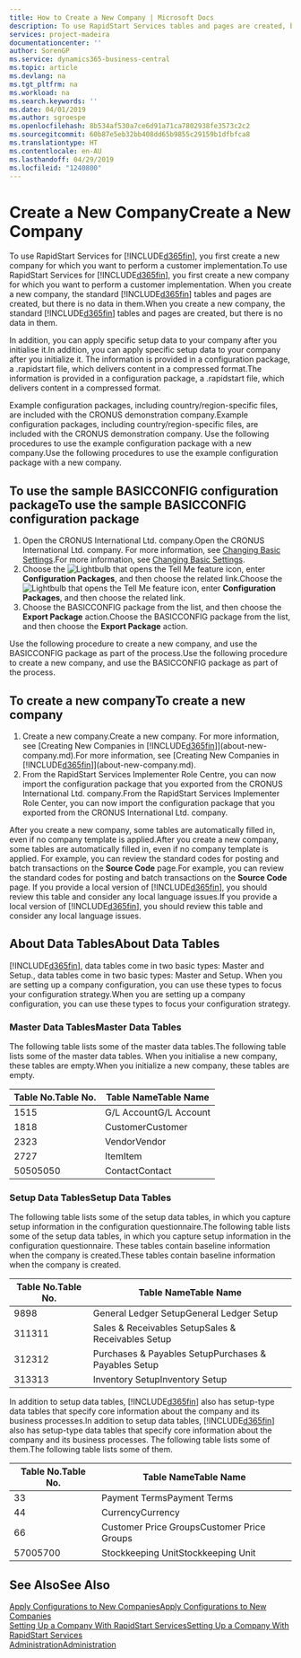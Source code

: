 ```yaml
---
title: How to Create a New Company | Microsoft Docs
description: To use RapidStart Services tables and pages are created, but there is no data in them.
services: project-madeira
documentationcenter: ''
author: SorenGP
ms.service: dynamics365-business-central
ms.topic: article
ms.devlang: na
ms.tgt_pltfrm: na
ms.workload: na
ms.search.keywords: ''
ms.date: 04/01/2019
ms.author: sgroespe
ms.openlocfilehash: 8b534af530a7ce6d91a71ca7802938fe3573c2c2
ms.sourcegitcommit: 60b87e5eb32bb408dd65b9855c29159b1dfbfca8
ms.translationtype: HT
ms.contentlocale: en-AU
ms.lasthandoff: 04/29/2019
ms.locfileid: "1240800"
---
```

# <a name="create-a-new-company"></a><span data-ttu-id="0b220-103">Create a New Company</span><span class="sxs-lookup"><span data-stu-id="0b220-103">Create a New Company</span></span>
<span data-ttu-id="0b220-104">To use RapidStart Services for [!INCLUDE[d365fin](includes/d365fin_md.md)], you first create a new company for which you want to perform a customer implementation.</span><span class="sxs-lookup"><span data-stu-id="0b220-104">To use RapidStart Services for [!INCLUDE[d365fin](includes/d365fin_md.md)], you first create a new company for which you want to perform a customer implementation.</span></span> <span data-ttu-id="0b220-105">When you create a new company, the standard [!INCLUDE[d365fin](includes/d365fin_md.md)] tables and pages are created, but there is no data in them.</span><span class="sxs-lookup"><span data-stu-id="0b220-105">When you create a new company, the standard [!INCLUDE[d365fin](includes/d365fin_md.md)] tables and pages are created, but there is no data in them.</span></span>

<span data-ttu-id="0b220-106">In addition, you can apply specific setup data to your company after you initialise it.</span><span class="sxs-lookup"><span data-stu-id="0b220-106">In addition, you can apply specific setup data to your company after you initialize it.</span></span> <span data-ttu-id="0b220-107">The information is provided in a configuration package, a .rapidstart file, which delivers content in a compressed format.</span><span class="sxs-lookup"><span data-stu-id="0b220-107">The information is provided in a configuration package, a .rapidstart file, which delivers content in a compressed format.</span></span>  

<span data-ttu-id="0b220-108">Example configuration packages, including country/region-specific files, are included with the CRONUS demonstration company.</span><span class="sxs-lookup"><span data-stu-id="0b220-108">Example configuration packages, including country/region-specific files, are included with the CRONUS demonstration company.</span></span> <span data-ttu-id="0b220-109">Use the following procedures to use the example configuration package with a new company.</span><span class="sxs-lookup"><span data-stu-id="0b220-109">Use the following procedures to use the example configuration package with a new company.</span></span>  

## <a name="to-use-the-sample-basicconfig-configuration-package"></a><span data-ttu-id="0b220-110">To use the sample BASICCONFIG configuration package</span><span class="sxs-lookup"><span data-stu-id="0b220-110">To use the sample BASICCONFIG configuration package</span></span>  
1. <span data-ttu-id="0b220-111">Open the CRONUS International Ltd. company.</span><span class="sxs-lookup"><span data-stu-id="0b220-111">Open the CRONUS International Ltd. company.</span></span> <span data-ttu-id="0b220-112">For more information, see [Changing Basic Settings](ui-change-basic-settings.md).</span><span class="sxs-lookup"><span data-stu-id="0b220-112">For more information, see [Changing Basic Settings](ui-change-basic-settings.md).</span></span>
2. <span data-ttu-id="0b220-113">Choose the ![Lightbulb that opens the Tell Me feature](media/ui-search/search_small.png "Tell me what you want to do") icon, enter **Configuration Packages**, and then choose the related link.</span><span class="sxs-lookup"><span data-stu-id="0b220-113">Choose the ![Lightbulb that opens the Tell Me feature](media/ui-search/search_small.png "Tell me what you want to do") icon, enter **Configuration Packages**, and then choose the related link.</span></span>  
3. <span data-ttu-id="0b220-114">Choose the BASICCONFIG package from the list, and then choose the **Export Package** action.</span><span class="sxs-lookup"><span data-stu-id="0b220-114">Choose the BASICCONFIG package from the list, and then choose the **Export Package** action.</span></span>  

<span data-ttu-id="0b220-115">Use the following procedure to create a new company, and use the BASICCONFIG package as part of the process.</span><span class="sxs-lookup"><span data-stu-id="0b220-115">Use the following procedure to create a new company, and use the BASICCONFIG package as part of the process.</span></span>  

## <a name="to-create-a-new-company"></a><span data-ttu-id="0b220-116">To create a new company</span><span class="sxs-lookup"><span data-stu-id="0b220-116">To create a new company</span></span>  
1. <span data-ttu-id="0b220-117">Create a new company.</span><span class="sxs-lookup"><span data-stu-id="0b220-117">Create a new company.</span></span> <span data-ttu-id="0b220-118">For more information, see [Creating New Companies in [!INCLUDE[d365fin](includes/d365fin_md.md)]](about-new-company.md).</span><span class="sxs-lookup"><span data-stu-id="0b220-118">For more information, see [Creating New Companies in [!INCLUDE[d365fin](includes/d365fin_md.md)]](about-new-company.md).</span></span>
2. <span data-ttu-id="0b220-119">From the RapidStart Services Implementer Role Centre, you can now import the configuration package that you exported from the CRONUS International Ltd. company.</span><span class="sxs-lookup"><span data-stu-id="0b220-119">From the RapidStart Services Implementer Role Center, you can now import the configuration package that you exported from the CRONUS International Ltd. company.</span></span>

<span data-ttu-id="0b220-120">After you create a new company, some tables are automatically filled in, even if no company template is applied.</span><span class="sxs-lookup"><span data-stu-id="0b220-120">After you create a new company, some tables are automatically filled in, even if no company template is applied.</span></span> <span data-ttu-id="0b220-121">For example, you can review the standard codes for posting and batch transactions on the **Source Code** page.</span><span class="sxs-lookup"><span data-stu-id="0b220-121">For example, you can review the standard codes for posting and batch transactions on the **Source Code** page.</span></span> <span data-ttu-id="0b220-122">If you provide a local version of [!INCLUDE[d365fin](includes/d365fin_md.md)], you should review this table and consider any local language issues.</span><span class="sxs-lookup"><span data-stu-id="0b220-122">If you provide a local version of [!INCLUDE[d365fin](includes/d365fin_md.md)], you should review this table and consider any local language issues.</span></span>

## <a name="about-data-tables"></a><span data-ttu-id="0b220-123">About Data Tables</span><span class="sxs-lookup"><span data-stu-id="0b220-123">About Data Tables</span></span>
[!INCLUDE[d365fin](includes/d365fin_md.md)]<span data-ttu-id="0b220-124">, data tables come in two basic types: Master and Setup.</span><span class="sxs-lookup"><span data-stu-id="0b220-124">, data tables come in two basic types: Master and Setup.</span></span> <span data-ttu-id="0b220-125">When you are setting up a company configuration, you can use these types to focus your configuration strategy.</span><span class="sxs-lookup"><span data-stu-id="0b220-125">When you are setting up a company configuration, you can use these types to focus your configuration strategy.</span></span>  

### <a name="master-data-tables"></a><span data-ttu-id="0b220-126">Master Data Tables</span><span class="sxs-lookup"><span data-stu-id="0b220-126">Master Data Tables</span></span>  
<span data-ttu-id="0b220-127">The following table lists some of the master data tables.</span><span class="sxs-lookup"><span data-stu-id="0b220-127">The following table lists some of the master data tables.</span></span> <span data-ttu-id="0b220-128">When you initialise a new company, these tables are empty.</span><span class="sxs-lookup"><span data-stu-id="0b220-128">When you initialize a new company, these tables are empty.</span></span>  

|<span data-ttu-id="0b220-129">Table No.</span><span class="sxs-lookup"><span data-stu-id="0b220-129">Table No.</span></span>|<span data-ttu-id="0b220-130">Table Name</span><span class="sxs-lookup"><span data-stu-id="0b220-130">Table Name</span></span>|  
|-------------------|--------------------|  
|<span data-ttu-id="0b220-131">15</span><span class="sxs-lookup"><span data-stu-id="0b220-131">15</span></span>|<span data-ttu-id="0b220-132">G/L Account</span><span class="sxs-lookup"><span data-stu-id="0b220-132">G/L Account</span></span>|  
|<span data-ttu-id="0b220-133">18</span><span class="sxs-lookup"><span data-stu-id="0b220-133">18</span></span>|<span data-ttu-id="0b220-134">Customer</span><span class="sxs-lookup"><span data-stu-id="0b220-134">Customer</span></span>|  
|<span data-ttu-id="0b220-135">23</span><span class="sxs-lookup"><span data-stu-id="0b220-135">23</span></span>|<span data-ttu-id="0b220-136">Vendor</span><span class="sxs-lookup"><span data-stu-id="0b220-136">Vendor</span></span>|  
|<span data-ttu-id="0b220-137">27</span><span class="sxs-lookup"><span data-stu-id="0b220-137">27</span></span>|<span data-ttu-id="0b220-138">Item</span><span class="sxs-lookup"><span data-stu-id="0b220-138">Item</span></span>|  
|<span data-ttu-id="0b220-139">5050</span><span class="sxs-lookup"><span data-stu-id="0b220-139">5050</span></span>|<span data-ttu-id="0b220-140">Contact</span><span class="sxs-lookup"><span data-stu-id="0b220-140">Contact</span></span>|  

### <a name="setup-data-tables"></a><span data-ttu-id="0b220-141">Setup Data Tables</span><span class="sxs-lookup"><span data-stu-id="0b220-141">Setup Data Tables</span></span>  
<span data-ttu-id="0b220-142">The following table lists some of the setup data tables, in which you capture setup information in the configuration questionnaire.</span><span class="sxs-lookup"><span data-stu-id="0b220-142">The following table lists some of the setup data tables, in which you capture setup information in the configuration questionnaire.</span></span> <span data-ttu-id="0b220-143">These tables contain baseline information when the company is created.</span><span class="sxs-lookup"><span data-stu-id="0b220-143">These tables contain baseline information when the company is created.</span></span>  

|<span data-ttu-id="0b220-144">Table No.</span><span class="sxs-lookup"><span data-stu-id="0b220-144">Table No.</span></span>|<span data-ttu-id="0b220-145">Table Name</span><span class="sxs-lookup"><span data-stu-id="0b220-145">Table Name</span></span>|  
|-------------------|--------------------|  
|<span data-ttu-id="0b220-146">98</span><span class="sxs-lookup"><span data-stu-id="0b220-146">98</span></span>|<span data-ttu-id="0b220-147">General Ledger Setup</span><span class="sxs-lookup"><span data-stu-id="0b220-147">General Ledger Setup</span></span>|  
|<span data-ttu-id="0b220-148">311</span><span class="sxs-lookup"><span data-stu-id="0b220-148">311</span></span>|<span data-ttu-id="0b220-149">Sales & Receivables Setup</span><span class="sxs-lookup"><span data-stu-id="0b220-149">Sales & Receivables Setup</span></span>|  
|<span data-ttu-id="0b220-150">312</span><span class="sxs-lookup"><span data-stu-id="0b220-150">312</span></span>|<span data-ttu-id="0b220-151">Purchases & Payables Setup</span><span class="sxs-lookup"><span data-stu-id="0b220-151">Purchases & Payables Setup</span></span>|  
|<span data-ttu-id="0b220-152">313</span><span class="sxs-lookup"><span data-stu-id="0b220-152">313</span></span>|<span data-ttu-id="0b220-153">Inventory Setup</span><span class="sxs-lookup"><span data-stu-id="0b220-153">Inventory Setup</span></span>|  

<span data-ttu-id="0b220-154">In addition to setup data tables, [!INCLUDE[d365fin](includes/d365fin_md.md)] also has setup-type data tables that specify core information about the company and its business processes.</span><span class="sxs-lookup"><span data-stu-id="0b220-154">In addition to setup data tables, [!INCLUDE[d365fin](includes/d365fin_md.md)] also has setup-type data tables that specify core information about the company and its business processes.</span></span> <span data-ttu-id="0b220-155">The following table lists some of them.</span><span class="sxs-lookup"><span data-stu-id="0b220-155">The following table lists some of them.</span></span>  

|<span data-ttu-id="0b220-156">Table No.</span><span class="sxs-lookup"><span data-stu-id="0b220-156">Table No.</span></span>|<span data-ttu-id="0b220-157">Table Name</span><span class="sxs-lookup"><span data-stu-id="0b220-157">Table Name</span></span>|  
|-------------------|--------------------|  
|<span data-ttu-id="0b220-158">3</span><span class="sxs-lookup"><span data-stu-id="0b220-158">3</span></span>|<span data-ttu-id="0b220-159">Payment Terms</span><span class="sxs-lookup"><span data-stu-id="0b220-159">Payment Terms</span></span>|  
|<span data-ttu-id="0b220-160">4</span><span class="sxs-lookup"><span data-stu-id="0b220-160">4</span></span>|<span data-ttu-id="0b220-161">Currency</span><span class="sxs-lookup"><span data-stu-id="0b220-161">Currency</span></span>|  
|<span data-ttu-id="0b220-162">6</span><span class="sxs-lookup"><span data-stu-id="0b220-162">6</span></span>|<span data-ttu-id="0b220-163">Customer Price Groups</span><span class="sxs-lookup"><span data-stu-id="0b220-163">Customer Price Groups</span></span>|  
|<span data-ttu-id="0b220-164">5700</span><span class="sxs-lookup"><span data-stu-id="0b220-164">5700</span></span>|<span data-ttu-id="0b220-165">Stockkeeping Unit</span><span class="sxs-lookup"><span data-stu-id="0b220-165">Stockkeeping Unit</span></span>|

  

## <a name="see-also"></a><span data-ttu-id="0b220-166">See Also</span><span class="sxs-lookup"><span data-stu-id="0b220-166">See Also</span></span>  
[<span data-ttu-id="0b220-167">Apply Configurations to New Companies</span><span class="sxs-lookup"><span data-stu-id="0b220-167">Apply Configurations to New Companies</span></span>](admin-apply-configuration-to-new-companies.md)  
[<span data-ttu-id="0b220-168">Setting Up a Company With RapidStart Services</span><span class="sxs-lookup"><span data-stu-id="0b220-168">Setting Up a Company With RapidStart Services</span></span>](admin-set-up-a-company-with-rapidstart.md)  
[<span data-ttu-id="0b220-169">Administration</span><span class="sxs-lookup"><span data-stu-id="0b220-169">Administration</span></span>](admin-setup-and-administration.md)
